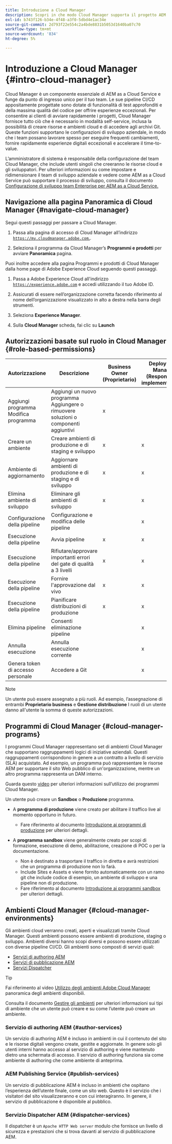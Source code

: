 ```yaml
---
title: Introduzione a Cloud Manager
description: Scopri in che modo Cloud Manager supporta il progetto AEM tramite i suoi programmi, ambienti e pipeline.
exl-id: b743f126-b34e-4f48-a3f0-5dbd4e1ac34e
source-git-commit: 2d793f22e554c2a4bde8831b5053d1640ba07c70
workflow-type: tm+mt
source-wordcount: '834'
ht-degree: 5%

---
```


# Introduzione a Cloud Manager {#intro-cloud-manager}

Cloud Manager è un componente essenziale di AEM as a Cloud Service e funge da punto di ingresso unico per il tuo team. Le sue pipeline CI/CD appositamente progettate sono dotate di funzionalità di test approfonditi e della massima qualità del codice per offrire esperienze eccezionali. Per consentire ai clienti di avviare rapidamente i progetti, Cloud Manager fornisce tutto ciò che è necessario in modalità self-service, inclusa la possibilità di creare risorse e ambienti cloud e di accedere agli archivi Git. Queste funzioni supportano le configurazioni di sviluppo aziendale, in modo che i team possano lavorare spesso per eseguire frequenti cambiamenti, fornire rapidamente esperienze digitali eccezionali e accelerare il time-to-value.

L’amministratore di sistema è responsabile della configurazione del team Cloud Manager, che include utenti singoli che creeranno le risorse cloud e gli sviluppatori. Per ulteriori informazioni su come impostare e ridimensionare il team di sviluppo aziendale e vedere come AEM as a Cloud Service può supportare il processo di sviluppo, consulta il documento [Configurazione di sviluppo team Enterprise per AEM as a Cloud Service.](/help/implementing/cloud-manager/managing-code/enterprise-team-dev-setup.md)

## Navigazione alla pagina Panoramica di Cloud Manager {#navigate-cloud-manager}

Segui questi passaggi per passare a Cloud Manager.

1. Passa alla pagina di accesso di Cloud Manager all’indirizzo [`https://my.cloudmanager.adobe.com`.](https://my.cloudmanager.adobe.com/).

1. Seleziona il programma da Cloud Manager’s **Programmi e prodotti** per avviare **Panoramica** pagina.

Puoi inoltre accedere alla pagina Programmi e prodotti di Cloud Manager dalla home page di Adobe Experience Cloud seguendo questi passaggi.

1. Passa a Adobe Experience Cloud all&#39;indirizzo [`https://experience.adobe.com`](https://experience.adobe.com) e accedi utilizzando il tuo Adobe ID.

1. Assicurati di essere nell’organizzazione corretta facendo riferimento al nome dell’organizzazione visualizzato in alto a destra nella barra degli strumenti.

1. Seleziona **Experience Manager**.

1. Sulla **Cloud Manager** scheda, fai clic su **Launch**

## Autorizzazioni basate sul ruolo in Cloud Manager {#role-based-permissions}

| Autorizzazione | Descrizione | Business Owner (Proprietario) | Deployment Manager (Responsabile implementazione) | Program Manager (Responsabile programma) | Developer (Sviluppatore) |
|--- |--- |--- |--- |--- |--- |
| Aggiungi programma<br>Modifica programma | Aggiungi un nuovo programma<br>Aggiungere o rimuovere soluzioni o componenti aggiuntivi | x |  |  |  |
| Creare un ambiente | Creare ambienti di produzione e di staging e sviluppo | x | x |  |  |
| Ambiente di aggiornamento | Aggiornare ambienti di produzione e di staging e di sviluppo | x | x |  |  |
| Elimina ambiente di sviluppo | Eliminare gli ambienti di sviluppo | x | x |  |  |
| Configurazione della pipeline | Configurazione e modifica delle pipeline |  | x |  |  |
| Esecuzione della pipeline | Avvia pipeline | x | x |  |  |
| Esecuzione della pipeline | Rifiutare/approvare importanti errori del gate di qualità a 3 livelli | x | x | x |  |
| Esecuzione della pipeline | Fornire l&#39;approvazione dal vivo | x | x | x |  |
| Esecuzione della pipeline | Pianificare distribuzioni di produzione | x | x | x |  |
| Elimina pipeline | Consenti eliminazione pipeline |  | x |  |  |
| Annulla esecuzione | Annulla esecuzione corrente |  | x |  |  |
| Genera token di accesso personale | Accedere a Git |  | x |  | x |

>[!NOTE]
>
>Un utente può essere assegnato a più ruoli. Ad esempio, l’assegnazione di entrambi **Proprietario business** e **Gestione distribuzione** I ruoli di un utente danno all&#39;utente la somma di queste autorizzazioni.

## Programmi di Cloud Manager {#cloud-manager-programs}

I programmi Cloud Manager rappresentano set di ambienti Cloud Manager che supportano raggruppamenti logici di iniziative aziendali. Questi raggruppamenti corrispondono in genere a un contratto a livello di servizio (SLA) acquistato. Ad esempio, un programma può rappresentare le risorse AEM per supportare il sito Web pubblico di un&#39;organizzazione, mentre un altro programma rappresenta un DAM interno.


Guarda questo [video](https://experienceleague.adobe.com/docs/experience-manager-learn/cloud-service/cloud-manager/programs.html) per ulteriori informazioni sull’utilizzo dei programmi Cloud Manager.

Un utente può creare un **Sandbox** o **Produzione** programma.

* A **programma di produzione** viene creato per abilitare il traffico live al momento opportuno in futuro.
   * Fare riferimento al documento [Introduzione ai programmi di produzione](/help/implementing/cloud-manager/getting-access-to-aem-in-cloud/introduction-production-programs.md) per ulteriori dettagli.

* A **programma sandbox** viene generalmente creato per scopi di formazione, esecuzione di demo, abilitazione, creazione di POC o per la documentazione.
   * Non è destinato a trasportare il traffico in diretta e avrà restrizioni che un programma di produzione non lo farà.
   * Include Sites e Assets e viene fornito automaticamente con un ramo git che include codice di esempio, un ambiente di sviluppo e una pipeline non di produzione.
   * Fare riferimento al documento [Introduzione ai programmi sandbox](/help/implementing/cloud-manager/getting-access-to-aem-in-cloud/introduction-sandbox-programs.md) per ulteriori dettagli.

## Ambienti Cloud Manager {#cloud-manager-environments}

Gli ambienti cloud verranno creati, aperti e visualizzati tramite Cloud Manager. Questi ambienti possono essere ambienti di produzione, staging o sviluppo. Ambienti diversi hanno scopi diversi e possono essere utilizzati con diverse pipeline CI/CD. Gli ambienti sono composti di servizi quali:

* [Servizi di authoring AEM](#author-services)
* [Servizi di pubblicazione AEM](#publish-services)
* [Servizi Dispatcher](#dispatcher-services)

>[!TIP]
>
> Fai riferimento al video [Utilizzo degli ambienti Adobe Cloud Manager](https://experienceleague.adobe.com/docs/experience-manager-learn/cloud-service/cloud-manager/environments.html) panoramica degli ambienti disponibili.
>
>Consulta il documento [Gestire gli ambienti](/help/implementing/cloud-manager/manage-environments.md) per ulteriori informazioni sui tipi di ambiente che un utente può creare e su come l’utente può creare un ambiente.

### Servizio di authoring AEM {#author-services}

Un servizio di authoring AEM è incluso in ambienti in cui il contenuto del sito e le risorse digitali vengono create, gestite e aggiornate. In genere solo gli utenti interni hanno accesso al servizio di authoring e viene mantenuto dietro una schermata di accesso. Il servizio di authoring funziona sia come ambiente di authoring che come ambiente di anteprima.

### AEM Publishing Service {#publish-services}

Un servizio di pubblicazione AEM è incluso in ambienti che ospitano l’esperienza dell’utente finale, come un sito web. Questo è il servizio che i visitatori del sito visualizzeranno e con cui interagiranno. In genere, il servizio di pubblicazione è disponibile al pubblico.

### Servizio Dispatcher AEM {#dispatcher-services}

Il dispatcher è un `Apache HTTP Web server` modulo che fornisce un livello di sicurezza e prestazioni che si trova davanti al servizio di pubblicazione AEM.
